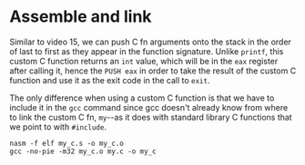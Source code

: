 # Assemble and link

Similar to video 15, we can push C fn arguments onto the stack in the order of last to first as they appear in the function signature. Unlike `printf`, this custom C function returns an `int` value, which will be in the `eax` register after calling it, hence the `PUSH eax` in order to take the result of the custom C function and use it as the exit code in the call to `exit`.

The only difference when using a custom C function is that we have to include it in the `gcc` command since gcc doesn't already know from where to link the custom C fn, `my`--as it does with standard library C functions that we point to with `#include`.

```
nasm -f elf my_c.s -o my_c.o
gcc -no-pie -m32 my_c.o my.c -o my_c
```